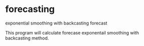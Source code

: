 # forecasting
exponential smoothing with backcasting forecast

This program will calculate forecase exponentail smoothing with backcasting method. 
